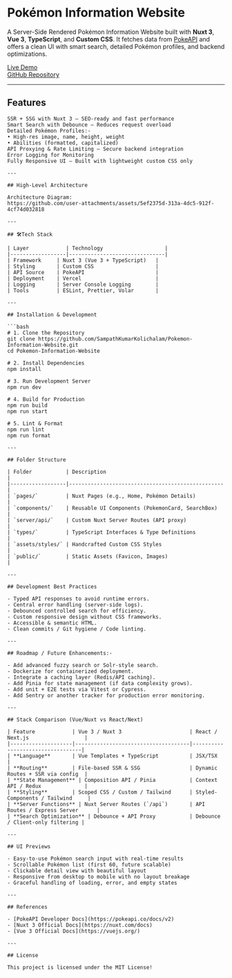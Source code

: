 # Pokémon Information Website

A Server-Side Rendered Pokémon Information Website built with **Nuxt 3**, **Vue 3**, **TypeScript**, and **Custom CSS**. It fetches data from [PokeAPI](https://pokeapi.co/) and offers a clean UI with smart search, detailed Pokémon profiles, and backend optimizations.

[Live Demo](https://pokemon-information-website.vercel.app)  
[GitHub Repository](https://github.com/SampathKumarKolichalam/Pokemon-Information-Website)

---

## Features

```
SSR + SSG with Nuxt 3 – SEO-ready and fast performance  
Smart Search with Debounce – Reduces request overload  
Detailed Pokémon Profiles:-
• High-res image, name, height, weight  
• Abilities (formatted, capitalized)  
API Proxying & Rate Limiting – Secure backend integration  
Error Logging for Monitoring  
Fully Responsive UI – Built with lightweight custom CSS only

---

## High-Level Architecture

Architecture Diagram:  
https://github.com/user-attachments/assets/5ef2375d-313a-4dc5-912f-4cf74d032818

---

## 🛠Tech Stack

| Layer            | Technology                    |
|------------------|-------------------------------|
| Framework     | Nuxt 3 (Vue 3 + TypeScript)   |
| Styling       | Custom CSS                    |
| API Source    | PokeAPI                       |
| Deployment    | Vercel                        |
| Logging       | Server Console Logging        |
| Tools         | ESLint, Prettier, Volar       |

---

## Installation & Development

```bash
# 1. Clone the Repository
git clone https://github.com/SampathKumarKolichalam/Pokemon-Information-Website.git
cd Pokemon-Information-Website

# 2. Install Dependencies
npm install

# 3. Run Development Server
npm run dev

# 4. Build for Production
npm run build
npm run start

# 5. Lint & Format
npm run lint
npm run format

---

## Folder Structure

| Folder           | Description                                      |
|------------------|--------------------------------------------------|
| `pages/`         | Nuxt Pages (e.g., Home, Pokémon Details)         |
| `components/`    | Reusable UI Components (PokemonCard, SearchBox)  |
| `server/api/`    | Custom Nuxt Server Routes (API proxy)            |
| `types/`         | TypeScript Interfaces & Type Definitions         |
| `assets/styles/` | Handcrafted Custom CSS Styles                    |
| `public/`        | Static Assets (Favicon, Images)                  |

---

## Development Best Practices

- Typed API responses to avoid runtime errors.  
- Central error handling (server-side logs).  
- Debounced controlled search for efficiency.
- Custom responsive design without CSS frameworks.  
- Accessible & semantic HTML.  
- Clean commits / Git hygiene / Code linting.  

---

## Roadmap / Future Enhancements:-

- Add advanced fuzzy search or Solr-style search.
- Dockerize for containerized deployment.
- Integrate a caching layer (Redis/API caching).
- Add Pinia for state management (if data complexity grows).
- Add unit + E2E tests via Vitest or Cypress.
- Add Sentry or another tracker for production error monitoring.

---

## Stack Comparison (Vue/Nuxt vs React/Next)

| Feature            | Vue 3 / Nuxt 3                      | React / Next.js                  |
|--------------------|-------------------------------------|----------------------------------|
| **Language**       | Vue Templates + TypeScript          | JSX/TSX                          |
| **Routing**        | File-based SSR & SSG                | Dynamic Routes + SSR via config  |
| **State Management** | Composition API / Pinia           | Context API / Redux              |
| **Styling**        | Scoped CSS / Custom / Tailwind      | Styled-Components / Tailwind     |
| **Server Functions** | Nuxt Server Routes (`/api`)       | API Routes / Express Server      |
| **Search Optimization** | Debounce + API Proxy           | Debounce / Client-only filtering |

---

## UI Previews

- Easy-to-use Pokémon search input with real-time results
- Scrollable Pokémon list (first 60, future scalable)
- Clickable detail view with beautiful layout
- Responsive from desktop to mobile with no layout breakage
- Graceful handling of loading, error, and empty states

---

## References

- [PokeAPI Developer Docs](https://pokeapi.co/docs/v2)
- [Nuxt 3 Official Docs](https://nuxt.com/docs)
- [Vue 3 Official Docs](https://vuejs.org/)

---

## License

This project is licensed under the MIT License!

